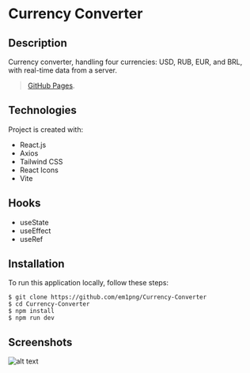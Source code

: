 # Currency Converter

## Description
Currency converter, handling four currencies: USD, RUB, EUR, and BRL, with real-time data from a server.

> [GitHub Pages](https://em1png.github.io/Currency-Converter/).

## Technologies
Project is created with:
* React.js
* Axios
* Tailwind CSS
* React Icons
* Vite

## Hooks
* useState
* useEffect
* useRef

## Installation
To run this application locally, follow these steps:

```
$ git clone https://github.com/em1png/Currency-Converter
$ cd Currency-Converter
$ npm install
$ npm run dev
```

## Screenshots
![alt text](https://i.imgur.com/yE1GBkN.png)
